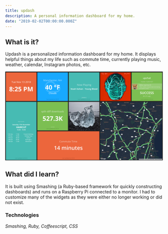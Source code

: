 ```yaml
---
title: updash
description: A personal information dashboard for my home.
date: "2019-02-02T00:00:00.000Z"
---
```


## What is it?

Updash is a personalized information dashboard for my home. It displays helpful things about my life such as commute time, currently playing music, weather, calendar, Instagram photos, etc.

![The updash dashboard, displaying personalized information.](./updash.png)

## What did I learn?

It is built using Smashing (a Ruby-based framework for quickly constructing dashboards) and runs on a Raspberry Pi connected to a monitor. I had to customize many of the widgets as they were either no longer working or did not exist.

### Technologies

_Smashing, Ruby, Coffeescript, CSS_